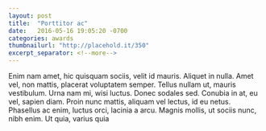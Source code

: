 ```yaml
---
layout: post
title:  "Porttitor ac"
date:   2016-05-16 19:05:20 -0700
categories: awards
thumbnailurl: "http://placehold.it/350"
excerpt_separator: <!--more-->
---
```

Enim nam amet, hic quisquam sociis, velit id mauris. Aliquet in nulla. Amet vel, non mattis, placerat voluptatem semper. Tellus nullam ut, mauris vestibulum. Urna nam mi, wisi luctus. Donec sodales sed. Conubia in at, eu vel, sapien diam. Proin nunc mattis, aliquam vel lectus, id eu netus. Phasellus ac enim, luctus orci, lacinia a arcu. Magnis mollis, ut sociis nunc, nibh enim. Ut quia, varius quia
<!--more-->
